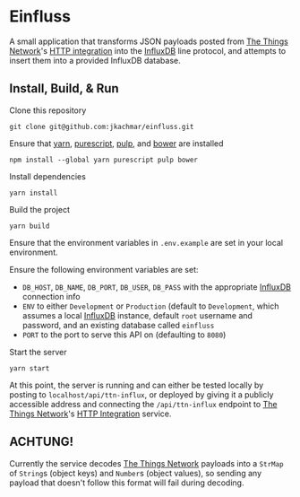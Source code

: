 # Einfluss

A small application that transforms JSON payloads posted from 
[The Things Network]'s [HTTP integration] into the [InfluxDB] line protocol, and
attempts to insert them into a provided InfluxDB database.

## Install, Build, & Run

Clone this repository 

    git clone git@github.com:jkachmar/einfluss.git

Ensure that [yarn], [purescript], [pulp], and [bower] are installed

    npm install --global yarn purescript pulp bower
    
Install dependencies

    yarn install

Build the project

    yarn build
    
Ensure that the environment variables in `.env.example` are set in your local
environment.

Ensure the following environment variables are set:

- `DB_HOST`, `DB_NAME`, `DB_PORT`, `DB_USER`, `DB_PASS` with the appropriate 
[InfluxDB] connection info
- `ENV` to either `Development` or `Production` (default to `Development`, which
assumes a local [InfluxDB] instance, default `root` username and password, and
an existing database called `einfluss`
- `PORT` to the port to serve this API on (defaulting to `8080`)

Start the server

    yarn start
    
At this point, the server is running and can either be tested locally by posting
to `localhost/api/ttn-influx`, or deployed by giving it a publicly accessible
address and connecting the `/api/ttn-influx` endpoint to [The Things Network]'s
[HTTP Integration] service.

## ACHTUNG!

Currently the service decodes [The Things Network] payloads into a `StrMap` of 
`String`s (object keys) and `Number`s (object values), so sending any payload
that doesn't follow this format will fail during decoding.

[The Things Network]: https://www.thethingsnetwork.org 
[HTTP Integration]: https://www.thethingsnetwork.org/docs/applications/http/
[InfluxDB]: https://www.influxdata.com/time-series-platform/influxdb/
[yarn]: https://yarnpkg.com
[purescript]: http://www.purescript.org
[pulp]: https://github.com/purescript-contrib/pulp
[bower]: https://bower.io
